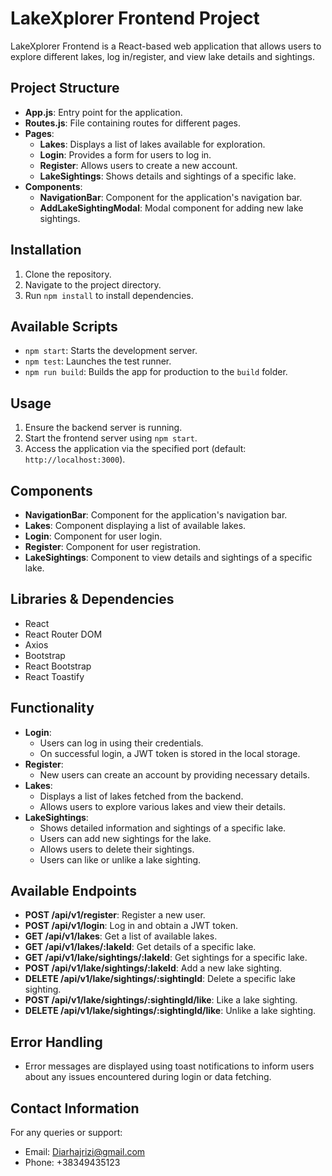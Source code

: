 # LakeXplorer Frontend Project

LakeXplorer Frontend is a React-based web application that allows users to explore different lakes, log in/register, and view lake details and sightings.

## Project Structure

- **App.js**: Entry point for the application.
- **Routes.js**: File containing routes for different pages.
- **Pages**:
  - **Lakes**: Displays a list of lakes available for exploration.
  - **Login**: Provides a form for users to log in.
  - **Register**: Allows users to create a new account.
  - **LakeSightings**: Shows details and sightings of a specific lake.
- **Components**:
  - **NavigationBar**: Component for the application's navigation bar.
  - **AddLakeSightingModal**: Modal component for adding new lake sightings.


## Installation

1. Clone the repository.
2. Navigate to the project directory.
3. Run `npm install` to install dependencies.

## Available Scripts

- `npm start`: Starts the development server.
- `npm test`: Launches the test runner.
- `npm run build`: Builds the app for production to the `build` folder.

## Usage

1. Ensure the backend server is running.
2. Start the frontend server using `npm start`.
3. Access the application via the specified port (default: `http://localhost:3000`).

## Components

- **NavigationBar**: Component for the application's navigation bar.
- **Lakes**: Component displaying a list of available lakes.
- **Login**: Component for user login.
- **Register**: Component for user registration.
- **LakeSightings**: Component to view details and sightings of a specific lake.

## Libraries & Dependencies

- React
- React Router DOM
- Axios
- Bootstrap
- React Bootstrap
- React Toastify

## Functionality

- **Login**:
  - Users can log in using their credentials.
  - On successful login, a JWT token is stored in the local storage.
- **Register**:
  - New users can create an account by providing necessary details.
- **Lakes**:
  - Displays a list of lakes fetched from the backend.
  - Allows users to explore various lakes and view their details.
- **LakeSightings**:
  - Shows detailed information and sightings of a specific lake.
  - Users can add new sightings for the lake.
  - Allows users to delete their sightings.
  - Users can like or unlike a lake sighting.

## Available Endpoints

- **POST /api/v1/register**: Register a new user.
- **POST /api/v1/login**: Log in and obtain a JWT token.
- **GET /api/v1/lakes**: Get a list of available lakes.
- **GET /api/v1/lakes/:lakeId**: Get details of a specific lake.
- **GET /api/v1/lake/sightings/:lakeId**: Get sightings for a specific lake.
- **POST /api/v1/lake/sightings/:lakeId**: Add a new lake sighting.
- **DELETE /api/v1/lake/sightings/:sightingId**: Delete a specific lake sighting.
- **POST /api/v1/lake/sightings/:sightingId/like**: Like a lake sighting.
- **DELETE /api/v1/lake/sightings/:sightingId/like**: Unlike a lake sighting.


## Error Handling

- Error messages are displayed using toast notifications to inform users about any issues encountered during login or data fetching.

## Contact Information

For any queries or support:

- Email: Diarhajrizi@gmail.com
- Phone: +38349435123
